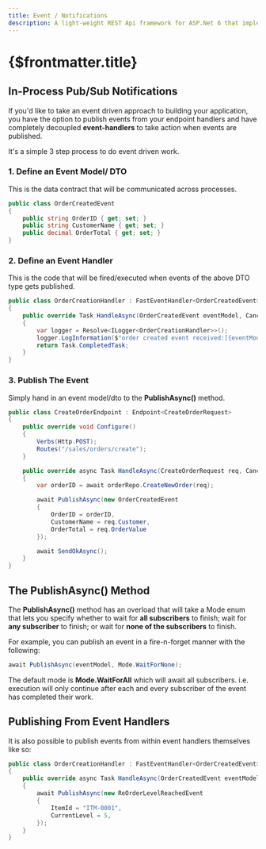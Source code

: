 ```yaml
---
title: Event / Notifications
description: A light-weight REST Api framework for ASP.Net 6 that implements REPR (Request-Endpoint-Response) Pattern.
---
```


# {$frontmatter.title}

## In-Process Pub/Sub Notifications

If you'd like to take an event driven approach to building your application, you have the option to publish events from your endpoint handlers and have completely decoupled **event-handlers** to take action when events are published.

It's a simple 3 step process to do event driven work.

### 1. Define an Event Model/ DTO

This is the data contract that will be communicated across processes.

```cs
public class OrderCreatedEvent
{
    public string OrderID { get; set; }
    public string CustomerName { get; set; }
    public decimal OrderTotal { get; set; }
}
```

### 2. Define an Event Handler

This is the code that will be fired/executed when events of the above DTO type gets published.

```cs
public class OrderCreationHandler : FastEventHandler<OrderCreatedEvent>
{
    public override Task HandleAsync(OrderCreatedEvent eventModel, CancellationToken ct)
    {
        var logger = Resolve<ILogger<OrderCreationHandler>>();
        logger.LogInformation($"order created event received:[{eventModel.OrderID}]");
        return Task.CompletedTask;
    }
}
```

### 3. Publish The Event

Simply hand in an event model/dto to the **PublishAsync()** method.

```cs
public class CreateOrderEndpoint : Endpoint<CreateOrderRequest>
{
    public override void Configure()
    {
        Verbs(Http.POST);
        Routes("/sales/orders/create");
    }

    public override async Task HandleAsync(CreateOrderRequest req, CancellationToken ct)
    {
        var orderID = await orderRepo.CreateNewOrder(req);

        await PublishAsync(new OrderCreatedEvent
        {
            OrderID = orderID,
            CustomerName = req.Customer,
            OrderTotal = req.OrderValue
        });

        await SendOkAsync();
    }
}
```

## The PublishAsync() Method

The **PublishAsync()** method has an overload that will take a Mode enum that lets you specify whether to wait for **all subscribers** to finish; wait for **any subscriber** to finish; or wait for **none of the subscribers** to finish.

For example, you can publish an event in a fire-n-forget manner with the following:

```cs
await PublishAsync(eventModel, Mode.WaitForNone);
```

The default mode is **Mode.WaitForAll** which will await all subscribers. i.e. execution will only continue after each and every subscriber of the event has completed their work.

## Publishing From Event Handlers

It is also possible to publish events from within event handlers themselves like so:

```cs
public class OrderCreationHandler : FastEventHandler<OrderCreatedEvent>
{
    public override async Task HandleAsync(OrderCreatedEvent eventModel, CancellationToken ct)
    {
        await PublishAsync(new ReOrderLevelReachedEvent
        {
            ItemId = "ITM-0001",
            CurrentLevel = 5,
        });
    }
}
```
